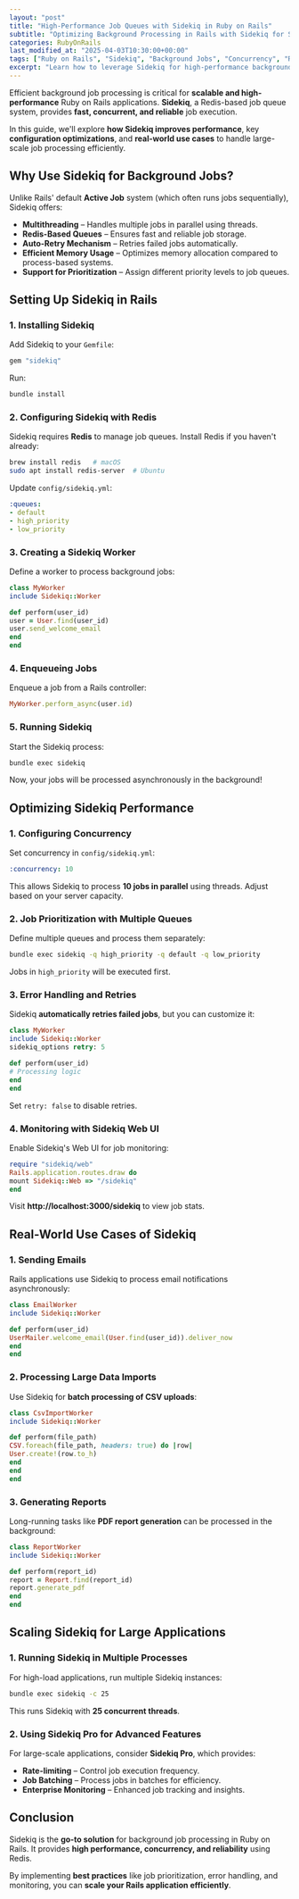```yaml
---
layout: "post"
title: "High-Performance Job Queues with Sidekiq in Ruby on Rails"
subtitle: "Optimizing Background Processing in Rails with Sidekiq for Speed and Scalability"
categories: RubyOnRails
last_modified_at: "2025-04-03T10:30:00+00:00"
tags: ["Ruby on Rails", "Sidekiq", "Background Jobs", "Concurrency", "Redis", "Job Queues", "Performance Optimization"]
excerpt: "Learn how to leverage Sidekiq for high-performance background job processing in Ruby on Rails. Optimize concurrency, reduce latency, and scale your application efficiently."
---
```

Efficient background job processing is critical for **scalable and high-performance** Ruby on Rails applications. **Sidekiq**, a Redis-based job queue system, provides **fast, concurrent, and reliable** job execution.

In this guide, we'll explore **how Sidekiq improves performance**, key **configuration optimizations**, and **real-world use cases** to handle large-scale job processing efficiently.

## Why Use Sidekiq for Background Jobs?

Unlike Rails' default **Active Job** system (which often runs jobs sequentially), Sidekiq offers:

- **Multithreading** – Handles multiple jobs in parallel using threads.
- **Redis-Based Queues** – Ensures fast and reliable job storage.
- **Auto-Retry Mechanism** – Retries failed jobs automatically.
- **Efficient Memory Usage** – Optimizes memory allocation compared to process-based systems.
- **Support for Prioritization** – Assign different priority levels to job queues.

## Setting Up Sidekiq in Rails

### **1. Installing Sidekiq**

Add Sidekiq to your `Gemfile`:

```ruby  
gem "sidekiq"  
```

Run:

```sh  
bundle install  
```

### **2. Configuring Sidekiq with Redis**

Sidekiq requires **Redis** to manage job queues. Install Redis if you haven't already:

```sh  
brew install redis   # macOS  
sudo apt install redis-server  # Ubuntu  
```

Update `config/sidekiq.yml`:

```yml  
:queues:
- default
- high_priority
- low_priority  
  ```

### **3. Creating a Sidekiq Worker**

Define a worker to process background jobs:

```ruby  
class MyWorker  
include Sidekiq::Worker

def perform(user_id)  
user = User.find(user_id)  
user.send_welcome_email  
end  
end  
```

### **4. Enqueueing Jobs**

Enqueue a job from a Rails controller:

```ruby  
MyWorker.perform_async(user.id)  
```

### **5. Running Sidekiq**

Start the Sidekiq process:

```sh  
bundle exec sidekiq  
```

Now, your jobs will be processed asynchronously in the background!

## Optimizing Sidekiq Performance

### **1. Configuring Concurrency**

Set concurrency in `config/sidekiq.yml`:

```yml  
:concurrency: 10  
```

This allows Sidekiq to process **10 jobs in parallel** using threads. Adjust based on your server capacity.

### **2. Job Prioritization with Multiple Queues**

Define multiple queues and process them separately:

```sh  
bundle exec sidekiq -q high_priority -q default -q low_priority  
```

Jobs in `high_priority` will be executed first.

### **3. Error Handling and Retries**

Sidekiq **automatically retries failed jobs**, but you can customize it:

```ruby  
class MyWorker  
include Sidekiq::Worker  
sidekiq_options retry: 5

def perform(user_id)  
# Processing logic  
end  
end  
```

Set `retry: false` to disable retries.

### **4. Monitoring with Sidekiq Web UI**

Enable Sidekiq's Web UI for job monitoring:

```ruby  
require "sidekiq/web"  
Rails.application.routes.draw do  
mount Sidekiq::Web => "/sidekiq"  
end  
```

Visit **http://localhost:3000/sidekiq** to view job stats.

## Real-World Use Cases of Sidekiq

### **1. Sending Emails**

Rails applications use Sidekiq to process email notifications asynchronously:

```ruby  
class EmailWorker  
include Sidekiq::Worker

def perform(user_id)  
UserMailer.welcome_email(User.find(user_id)).deliver_now  
end  
end  
```

### **2. Processing Large Data Imports**

Use Sidekiq for **batch processing of CSV uploads**:

```ruby  
class CsvImportWorker  
include Sidekiq::Worker

def perform(file_path)  
CSV.foreach(file_path, headers: true) do |row|  
User.create!(row.to_h)  
end  
end  
end  
```

### **3. Generating Reports**

Long-running tasks like **PDF report generation** can be processed in the background:

```ruby  
class ReportWorker  
include Sidekiq::Worker

def perform(report_id)  
report = Report.find(report_id)  
report.generate_pdf  
end  
end  
```

## Scaling Sidekiq for Large Applications

### **1. Running Sidekiq in Multiple Processes**

For high-load applications, run multiple Sidekiq instances:

```sh  
bundle exec sidekiq -c 25  
```

This runs Sidekiq with **25 concurrent threads**.

### **2. Using Sidekiq Pro for Advanced Features**

For large-scale applications, consider **Sidekiq Pro**, which provides:

- **Rate-limiting** – Control job execution frequency.
- **Job Batching** – Process jobs in batches for efficiency.
- **Enterprise Monitoring** – Enhanced job tracking and insights.

## Conclusion

Sidekiq is the **go-to solution** for background job processing in Ruby on Rails. It provides **high performance, concurrency, and reliability** using Redis.

By implementing **best practices** like job prioritization, error handling, and monitoring, you can **scale your Rails application efficiently**.

